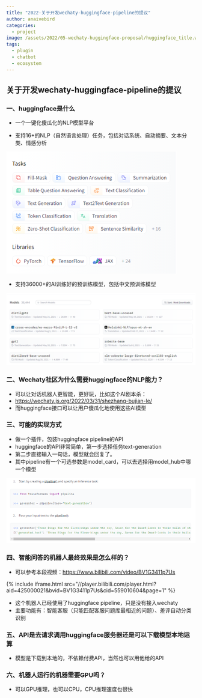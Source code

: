 ```yaml
---
title: "2022-关于开发wechaty-huggingface-pipeline的提议"
author: anaivebird
categories:
  - project
image: /assets/2022/05-wechaty-huggingface-proposal/huggingface_title.webp
tags:
  - plugin
  - chatbot
  - ecosystem
---
```


## 关于开发wechaty-huggingface-pipeline的提议

### 一、huggingface是什么

- 一个一键化傻瓜化的NLP模型平台

- 支持16+的NLP（自然语言处理）任务，包括对话系统、自动摘要、文本分类、情感分析

![img](/assets/2022/05-wechaty-huggingface-proposal/huggingface1.webp)

- 支持36000+的AI训练好的预训练模型，包括中文预训练模型

![img](/assets/2022/05-wechaty-huggingface-proposal/huggingface2.webp)

### 二、Wechaty社区为什么需要huggingface的NLP能力？

- 可以让对话机器人更智能，更好玩，比如这个AI剧本杀：
- <https://wechaty.js.org/2022/03/31/shezhang-bujian-le/>
- 而huggingface接口可以让用户傻瓜化地使用这些AI模型

### 三、可能的实现方式

- 做一个插件，包装huggingface pipeline的API
- huggingface的API非常简单，第一步选择任务text-generation
- 第二步直接输入一句话，模型就会回复了。
- 其中pipeline有一个可选参数是model_card，可以去选择用model_hub中哪一个模型

![img](/assets/2022/05-wechaty-huggingface-proposal/huggingface3.webp)

### 四、智能问答的机器人最终效果是怎么样的？

- 可以参考本段视频：<https://www.bilibili.com/video/BV1G3411p7Us>

{% include iframe.html src="//player.bilibili.com/player.html?aid=425000021&bvid=BV1G3411p7Us&cid=559010604&page=1" %}

- 这个机器人已经使用了huggingface pipeline，只是没有接入wechaty
- 主要功能有：智能客服（只能匹配客服问题库最相近的问题）、差评自动分类识别

### 五、API是去请求调用huggingface服务器还是可以下载模型本地运算

- 模型是下载到本地的，不依赖付费API，当然也可以用他给的API

### 六、机器人运行的机器需要GPU吗？

- 可以GPU推理，也可以CPU，CPU推理速度也很快
